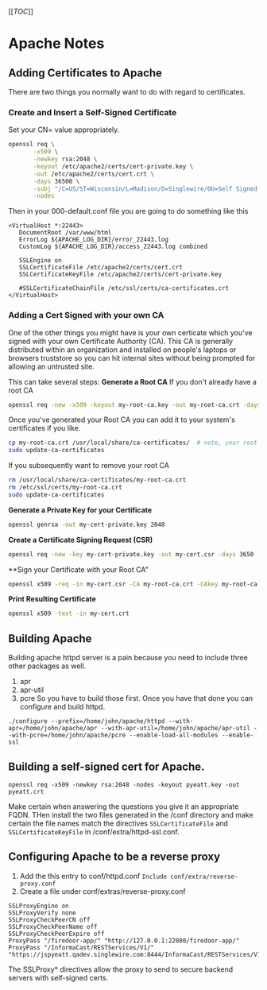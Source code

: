 [[_TOC_]]
# Apache Notes

## Adding Certificates to Apache
There are two things you normally want to do with regard to certificates.

### Create and Insert a Self-Signed Certificate

Set your CN= value appropriately.
```bash
openssl req \
       -x509 \
       -newkey rsa:2048 \
       -keyout /etc/apache2/certs/cert-private.key \
       -out /etc/apache2/certs/cert.crt \
       -days 36500 \
       -subj "/C=US/ST=Wisconsin/L=Madison/O=Singlewire/OU=Self Signed Cert/CN=jspyeatt.qadev.singlewire.com" \
       -nodes
```
Then in your 000-default.conf file you are going to do something like this
```
<VirtualHost *:22443>
   DocumentRoot /var/www/html
   ErrorLog ${APACHE_LOG_DIR}/error_22443.log
   CustomLog ${APACHE_LOG_DIR}/access_22443.log combined

   SSLEngine on
   SSLCertificateFile /etc/apache2/certs/cert.crt
   SSLCertificateKeyFile /etc/apache2/certs/cert-private.key
   
   #SSLCertificateChainFile /etc/ssl/certs/ca-certificates.crt
</VirtualHost>
```
### Adding a Cert Signed with your own CA
One of the other things you might have is your own certicate which you've signed with your own Certificate Authority (CA).
This CA is generally distributed within an organization and installed on people's laptops or browsers truststore so
you can hit internal sites without being prompted for allowing an untrusted site.

This can take several steps:
**Generate a Root CA**
If you don't already have a root CA
```bash
openssl req -new -x509 -keyout my-root-ca.key -out my-root-ca.crt -days 36500 -nodes -subj "/C=US/ST=Wisconsin/L=Madison/O=Singlewire/OU=Self Signed Cert With Root CA"
```
Once you've generated your Root CA you can add it to your system's certificates if you like.
```bash
cp my-root-ca.crt /usr/local/share/ca-certificates/  # note, your root CA must have a .crt extension
sudo update-ca-certificates
```
If you subsequently want to remove your root CA
```bash
rm /usr/local/share/ca-certificates/my-root-ca.crt
rm /etc/ssl/certs/my-root-ca.crt
sudo update-ca-certificates
```

**Generate a Private Key for your Certificate**
```bash
openssl genrsa -out my-cert-private.key 2048
```
**Create a Certificate Signing Request (CSR)**
```bash
openssl req -new -key my-cert-private.key -out my-cert.csr -days 3650 -subj "/C=US/ST=Wisconsin/L=Madison/O=Singlewire/OU=Self Signed Cert With Root CA/CN=jspyeatt.qadev.singlewire.com"
```
**Sign your Certificate with your Root CA"
```bash
openssl x509 -req -in my-cert.csr -CA my-root-ca.crt -CAkey my-root-ca.key -days 36500 -CAcreateserial -out my-cert.crt
```
**Print Resulting Certificate**
```bash
openssl x509 -text -in my-cert.crt
```

## Building Apache
Building apache httpd server is a pain because you need to include three other packages as well.
1. apr
1. apr-util
1. pcre
So you have to build those first. Once you have that done you can configure and build httpd.

```
./configure --prefix=/home/john/apache/httpd --with-apr=/home/john/apache/apr --with-apr-util=/home/john/apache/apr-util --with-pcre=/home/john/apache/pcre --enable-load-all-modules --enable-ssl
```

## Building a self-signed cert for Apache.
```
openssl req -x509 -newkey rsa:2048 -nodes -keyout pyeatt.key -out pyeatt.crt
```
Make certain when answering the questions you give it an appropriate FQDN. THen install the two files generated in the /conf
directory and make certain the file names match the directives `SSLCertificateFile` and `SSLCertificateKeyFile` in /conf/extra/httpd-ssl.conf.

## Configuring Apache to be a reverse proxy

1. Add the this entry to conf/httpd.conf `Include conf/extra/reverse-proxy.conf`
1. Create a file under conf/extras/reverse-proxy.conf
```
SSLProxyEngine on
SSLProxyVerify none
SSLProxyCheckPeerCN off
SSLProxyCheckPeerName off
SSLProxyCheckPeerExpire off
ProxyPass "/firedoor-app/" "http://127.0.0.1:22080/firedoor-app/"
ProxyPass "/InformaCast/RESTServices/V1/" "https://jspyeatt.qadev.singlewire.com:8444/InformaCast/RESTServices/V1/"
```
The SSLProxy* directives allow the proxy to send to secure backend servers with self-signed certs.
